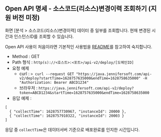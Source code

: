 ## Open API 명세 - 소스코드(리소스)변경이력 조회하기 (지원 버전 미정)

화면 [분석 > 소스코드(리소스)변경이력] 데이터 중 일부를 조회합니다. 현재 변경된 시간과 인스턴스ID를 조회할 수 있습니다.

Open API 사용이 처음이라면 기본적인 사용법을 [README](/README.md)를 참고하여 숙지합니다.

- Method : GET
- Path 형식 : `http(s)://<호스트>:<포트>/api-v2/deploy/[도메인ID]`
- 요청 예제
  - curl : `> curl --request GET "https://java.jennifersoft.com/api-v2/deploy?startTime=1628757635000&endTime=1628758635000" -H "Authorization: Bearer ABCD1234"`
  - 브라우저 : `https://java.jennifersoft.com/api-v2/deploy?token=ABCD1234&startTime=1628757635000&endTime=1628758635000`
- 응답 예제 : 
```
[
  { "collectTime": 1628757730967, "instanceId": 20000 },
  { "collectTime": 1628757910322, "instanceId": 20003 }
]
```
응답 중 `collectTime`은 데이터서버 기준으로 배포완료를 인지한 시간입니다.
